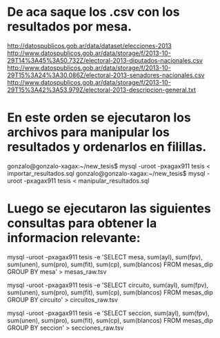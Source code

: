 # De aca saque los .csv con los resultados por mesa.
http://datospublicos.gob.ar/data/dataset/elecciones-2013
	http://www.datospublicos.gob.ar/data/storage/f/2013-10-29T14%3A45%3A50.732Z/electoral-2013-diputados-nacionales.csv
	http://www.datospublicos.gob.ar/data/storage/f/2013-10-29T15%3A24%3A30.086Z/electoral-2013-senadores-nacionales.csv
	http://www.datospublicos.gob.ar/data/storage/f/2013-10-29T15%3A42%3A53.979Z/electoral-2013-descripcion-general.txt


# En este orden se ejecutaron los archivos para manipular los resultados y ordenarlos en filillas.

gonzalo@gonzalo-xagax:~/new_tesis$ mysql -uroot -pxagax911 tesis < importar_resultados.sql
gonzalo@gonzalo-xagax:~/new_tesis$ mysql -uroot -pxagax911 tesis < manipular_resultados.sql

# Luego se ejecutaron las siguientes consultas para obtener la informacion relevante:

mysql -uroot -pxagax911 tesis -e 'SELECT mesa, sum(ayl), sum(fpv), sum(unen), sum(pro), sum(fit), sum(cp), sum(blancos) FROM mesas_dip GROUP BY mesa' > mesas_raw.tsv

mysql -uroot -pxagax911 tesis -e 'SELECT circuito, sum(ayl), sum(fpv), sum(unen), sum(pro), sum(fit), sum(cp), sum(blancos) FROM mesas_dip GROUP BY circuito' > circuitos_raw.tsv

mysql -uroot -pxagax911 tesis -e 'SELECT seccion, sum(ayl), sum(fpv), sum(unen), sum(pro), sum(fit), sum(cp), sum(blancos) FROM mesas_dip GROUP BY seccion' > secciones_raw.tsv

